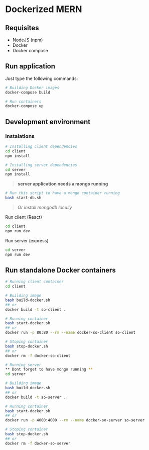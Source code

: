 # Dockerized MERN

## Requisites
- NodeJS (npm)
- Docker
- Docker compose


## Run application

Just type the following commands:
```sh
# Building Docker images
docker-compose build

# Run containers
docker-compose up
```

## Development environment

### Instalations

```bash
# Installing client dependencies
cd client
npm install
```

```bash
# Installing server dependencies
cd server
npm install
```

> **server application needs a mongo running**

```sh
# Run this script to have a mongo container running
bash start-db.sh
```

> *Or install mongodb locally*


Run client (React)
```sh
cd client
npm run dev
```

Run server (express)
```sh
cd server
npm run dev
```

## Run standalone Docker containers

```sh
# Running client container
cd client

# Building image
bash build-docker.sh
## or
docker build -t so-client .

# Running container
bash start-docker.sh
## or
docker run -p 80:80 --rm --name docker-so-client so-client

# Stoping container
bash stop-docker.sh
## or
docker rm -f docker-so-client

```

```sh
# Running server
** Dont forget to have mongo running **
cd server

# Building image
bash build-docker.sh
## or
docker build -t so-server .

# Running container
bash start-docker.sh
## or
docker run -p 4000:4000 --rm --name docker-so-server so-server

# Stoping container
bash stop-docker.sh
## or
docker rm -f docker-so-server
```


